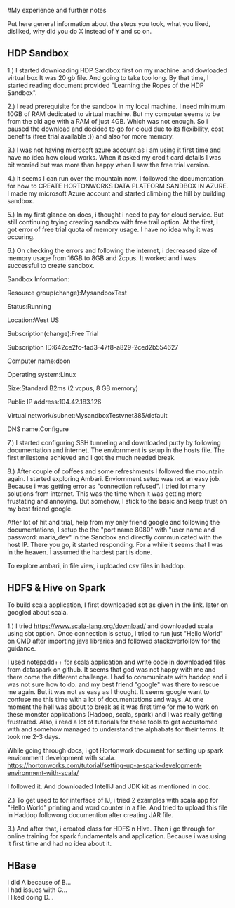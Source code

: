 #My experience and further notes

Put here general information about the steps you took, what you liked, disliked, why did you do X instead of Y and so on.

## HDP Sandbox
1.) I started downloading HDP Sandbox first on my machine. and dowloaded virtual box It was 20 gb file. And going to take too long. By that time, I started reading document provided "Learning the Ropes of the HDP Sandbox".

2.) I read prerequisite for the sandbox in my local machine. I need minimum 10GB of RAM dedicated to virtual machine. But my computer seems to be from the old age with a RAM of just 4GB. Which was not enough. So i paused the download and  decided to go for cloud due to its flexibility, cost benefits (free trial available :)) and also for more memory.

3.) I was not having microsoft azure account as i am using it first time and have no idea how cloud works. When it asked my credit card details I was bit worried but was more than happy when I saw the free trial version.

4.) It seems I can run over the mountain now. I followed the documentation for how to CREATE HORTONWORKS DATA PLATFORM SANDBOX IN AZURE. I made my microsoft Azure account and started climbing the hill by building sandbox.

5.) In my first glance on docs, i thought i need to pay for cloud service. But still continuing trying creating sandbox with free trail option.  At the first, i got error of free trial quota of memory usage. I have no idea why it was occuring.

6.) On checking the errors and following the internet, i decreased size of memory usage from 16GB to 8GB and 2cpus. It worked and i was successful to create sandbox. 

Sandbox Information: 

Resource group(change):MysandboxTest      

Status:Running    

Location:West US        

Subscription(change):Free Trial

Subscription ID:642ce2fc-fad3-47f8-a829-2ced2b554627        

Computer name:doon      

Operating system:Linux

Size:Standard B2ms (2 vcpus, 8 GB memory)                   

Public IP address:104.42.183.126

Virtual network/subnet:MysandboxTestvnet385/default         

DNS name:Configure

7.)  I started configuring SSH tunneling and downloaded putty by following documentation and internet. The enviornment is setup in the hosts file. The first milestone achieved and I got the much needed break. 

8.) After couple of coffees and some refreshments I followed the mountain again. I started exploring Ambari. Enviornment setup was not an easy job. Because i was getting error as "connection refused". I tried lot many solutions from internet. This was the time when it was getting more frustating and annoying. But somehow, I stick to the basic and keep trust on my best friend google. 

After lot of hit and trial, help from my only friend google and following the documentations, I setup the the "port name 8080" with "user name and password: maria_dev" in the Sandbox and directly communicated with the host IP. There you go, it started responding. For a while it seems that I was in the heaven. I assumed the hardest part is done. 

To explore ambari, in file view, i uploaded csv files in haddop.

## HDFS & Hive on Spark
To build scala application, I first downloaded sbt as given in the link. later on googled about scala.

1.) I tried https://www.scala-lang.org/download/ and downloaded scala using sbt option. Once connection is setup, I tried to run just "Hello World" on CMD after importing java libraries and followed stackoverfollow for the guidance. 

I used notepadd++ for scala application and write code in downloaded files from dataspark on github. It seems that god was not happy with me and there come the different challenge. I had to communicate with haddop and i was not sure how to do. and my best friend "google" was there to rescue me again. But it was not as easy as I thought. It seems google want to confuse me this time with a lot of documentations and ways.
At one moment the hell was about to break as it was first time for me to work on these monster applications (Hadoop, scala, spark) and I was really getting frustrated. Also, i read a lot of tutorials for these tools to get accustomed with and somehow managed to understand the alphabats for their terms. It took me 2-3 days.

While going through docs, i got Hortonwork document for setting up spark enviornment development with scala.
https://hortonworks.com/tutorial/setting-up-a-spark-development-environment-with-scala/

I followed it. And downloaded IntelliJ and JDK kit as mentioned in doc.

2.) To get used to for interface of IJ, i tried 2 examples with scala app for "Hello World" printing and word counter in a file.
   And tried to upload this file in Haddop followong documention after creating JAR file.
 
 3.) And after that, i created class for HDFS n Hive. Then i go through for online training for spark fundamentals and application. Because i was using it first time and had no idea about it.
   
## HBase

I did A because of B...
<br>I had issues with C...
<br>I liked doing D...

